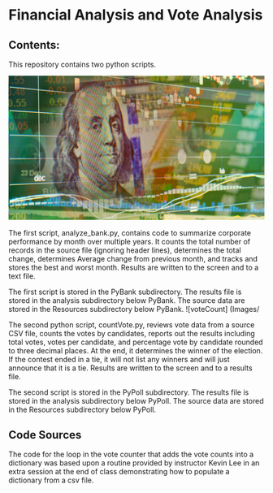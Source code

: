 # Financial Analysis and Vote Analysis #

## Contents: ##

This repository contains two python scripts. 

![banking](Images/revenue-per-lead.png)

The first script, analyze_bank.py, contains code
to  summarize corporate performance by month over multiple years. It counts the total number of records in the source file (ignoring header lines), determines the total change, determines
Average change from previous month, and tracks and stores the best and worst month. Results are written to the screen and to a text file.

The first script is stored in the PyBank subdirectory. The results file is stored in the analysis subdirectory below PyBank. The source data are stored in the Resources subdirectory below PyBank.
![voteCount] (Images/

The second python script, countVote.py, reviews vote data from a source CSV file, counts the votes by candidates, reports out the results including total votes, votes per candidate, and percentage vote by candidate rounded to three decimal places. At the end, it determines the winner of the election. If the contest ended in a tie, it will not list any winners and will just announce that it is a tie. Results are written to the screen and to a results file.

The second script is stored in the PyPoll subdirectory. The results file is stored in the analysis subdirectory below PyPoll. The source data are stored in the Resources subdirectory below PyPoll.


## Code Sources ##

The code for the loop in the vote counter that adds the vote counts into a dictionary was based upon a routine provided by instructor Kevin Lee in an extra session at the end of class
demonstrating how to populate a dictionary from a csv file.
